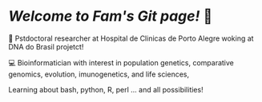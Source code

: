 # *Welcome to Fam's Git page!* :raising_hand:

:hospital: Pstdoctoral researcher at Hospital de Clinicas de Porto Alegre woking at DNA do Brasil projetct!

:computer:  Bioinformatician with interest in population genetics, comparative genomics, evolution, imunogenetics, and life sciences,

Learning about bash, python, R, perl ... and all possibilities!




